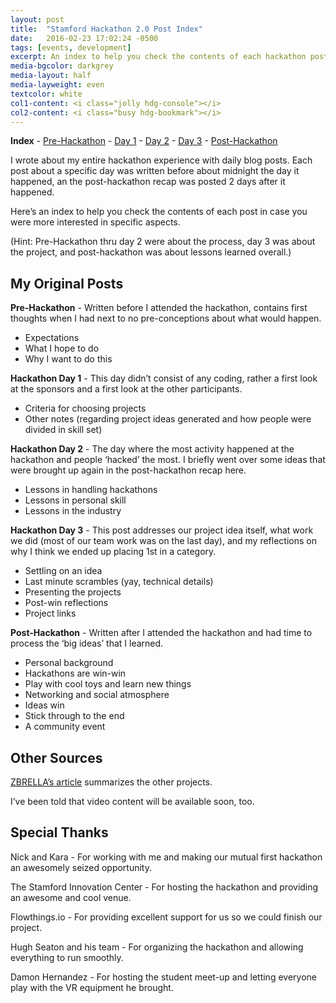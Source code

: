```yaml
---
layout: post
title:  "Stamford Hackathon 2.0 Post Index"
date:   2016-02-23 17:02:24 -0500
tags: [events, development]
excerpt: An index to help you check the contents of each hackathon post in case you were more interested in specific aspects.
media-bgcolor: darkgrey
media-layout: half
media-layweight: even
textcolor: white
col1-content: <i class="jolly hdg-console"></i>
col2-content: <i class="busy hdg-bookmark"></i>
---
```

**Index** - [Pre-Hackathon](../../../../hackathon/2016/02/18/hackathon-day-0.html) - [Day 1](../../../../hackathon/2016/02/19/hackathon-day-1.html) - [Day 2](../../../../hackathon/2016/02/20/hackathon-day-2.html) - [Day 3](../../../../hackathon/2016/02/21/hackathon-day-3.html) - [Post-Hackathon](../../../../hackathon/2016/02/23/hackathon-post.html)

I wrote about my entire hackathon experience with daily blog posts. Each post about a specific day was written before about midnight the day it happened, an the post-hackathon recap was posted 2 days after it happened.

Here’s an index to help you check the contents of each post in case you were more interested in specific aspects.

(Hint: Pre-Hackathon thru day 2 were about the process, day 3 was about the project, and post-hackathon was about lessons learned overall.)

## My Original Posts

**Pre-Hackathon** - Written before I attended the hackathon, contains first thoughts when I had next to no pre-conceptions about what would happen.

* Expectations
* What I hope to do
* Why I want to do this

**Hackathon Day 1** - This day didn’t consist of any coding, rather a first look at the sponsors and a first look at the other participants.

* Criteria for choosing projects
* Other notes (regarding project ideas generated and how people were divided in skill set)

**Hackathon Day 2** - The day where the most activity happened at the hackathon and people ‘hacked’ the most. I briefly went over some ideas that were brought up again in the post-hackathon recap here.

* Lessons in handling hackathons
* Lessons in personal skill
* Lessons in the industry

**Hackathon Day 3** - This post addresses our project idea itself, what work we did (most of our team work was on the last day), and my reflections on why I think we ended up placing 1st in a category.

* Settling on an idea
* Last minute scrambles (yay, technical details)
* Presenting the projects
* Post-win reflections
* Project links

**Post-Hackathon** - Written after I attended the hackathon and had time to process the ‘big ideas’ that I learned.

* Personal background
* Hackathons are win-win
* Play with cool toys and learn new things
* Networking and social atmosphere
* Ideas win
* Stick through to the end
* A community event

## Other Sources

[ZBRELLA’s article](http://zbrella.com/zbrella-tech-takes-on-stamford-hackathon-a-recap-of-the-hack-attacks/) summarizes the other projects.

I’ve been told that video content will be available soon, too.

## Special Thanks

Nick and Kara - For working with me and making our mutual first hackathon an awesomely seized opportunity.

The Stamford Innovation Center - For hosting the hackathon and providing an awesome and cool venue.

Flowthings.io - For providing excellent support for us so we could finish our project.

Hugh Seaton and his team - For organizing the hackathon and allowing everything to run smoothly.

Damon Hernandez - For hosting the student meet-up and letting everyone play with the VR equipment he brought.
